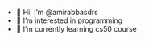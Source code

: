 - 👋 Hi, I’m @amirabbasdrs
- 👀 I’m interested in programming
- 🌱 I’m currently learning cs50 course


<!---
amirabbasdrs/amirabbasdrs is a ✨ special ✨ repository because its `README.md` (this file) appears on your GitHub profile.
You can click the Preview link to take a look at your changes.
--->
